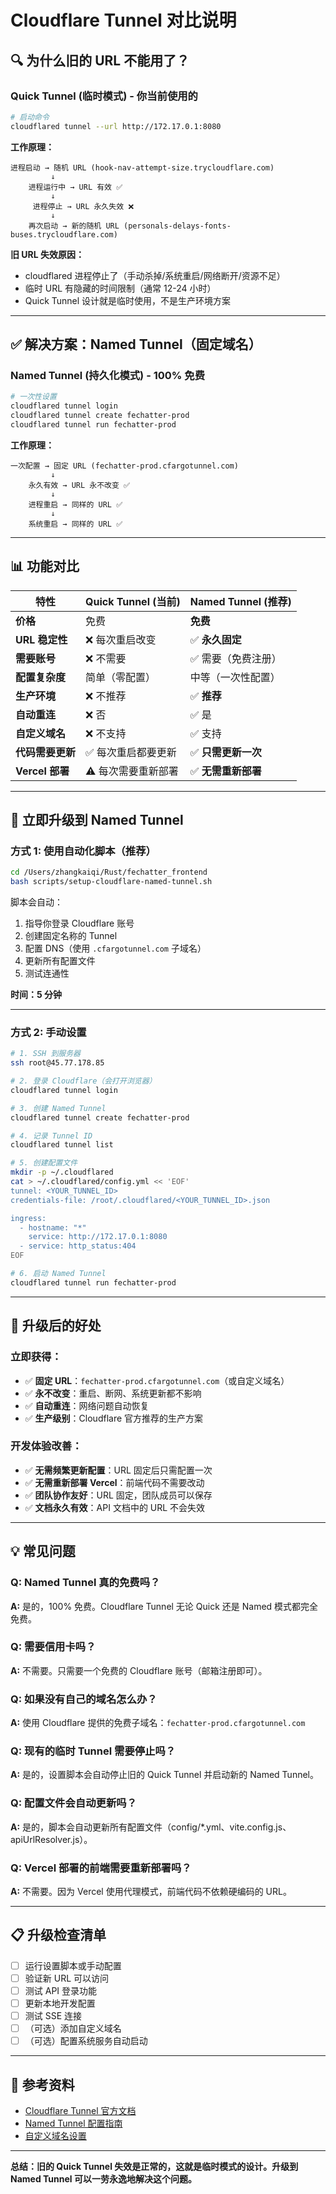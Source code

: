 # Cloudflare Tunnel 对比说明

## 🔍 为什么旧的 URL 不能用了？

### Quick Tunnel (临时模式) - 你当前使用的

```bash
# 启动命令
cloudflared tunnel --url http://172.17.0.1:8080
```

**工作原理：**
```
进程启动 → 随机 URL (hook-nav-attempt-size.trycloudflare.com)
         ↓
    进程运行中 → URL 有效 ✅
         ↓
     进程停止 → URL 永久失效 ❌
         ↓
    再次启动 → 新的随机 URL (personals-delays-fonts-buses.trycloudflare.com)
```

**旧 URL 失效原因：**
- cloudflared 进程停止了（手动杀掉/系统重启/网络断开/资源不足）
- 临时 URL 有隐藏的时间限制（通常 12-24 小时）
- Quick Tunnel 设计就是临时使用，不是生产环境方案

---

## ✅ 解决方案：Named Tunnel（固定域名）

### Named Tunnel (持久化模式) - **100% 免费**

```bash
# 一次性设置
cloudflared tunnel login
cloudflared tunnel create fechatter-prod
cloudflared tunnel run fechatter-prod
```

**工作原理：**
```
一次配置 → 固定 URL (fechatter-prod.cfargotunnel.com)
         ↓
    永久有效 → URL 永不改变 ✅
         ↓
    进程重启 → 同样的 URL ✅
         ↓
    系统重启 → 同样的 URL ✅
```

---

## 📊 功能对比

| 特性 | Quick Tunnel (当前) | Named Tunnel (推荐) |
|------|-------------------|-------------------|
| **价格** | 免费 | **免费** |
| **URL 稳定性** | ❌ 每次重启改变 | ✅ **永久固定** |
| **需要账号** | ❌ 不需要 | ✅ 需要（免费注册） |
| **配置复杂度** | 简单（零配置） | 中等（一次性配置） |
| **生产环境** | ❌ 不推荐 | ✅ **推荐** |
| **自动重连** | ❌ 否 | ✅ 是 |
| **自定义域名** | ❌ 不支持 | ✅ 支持 |
| **代码需要更新** | ✅ 每次重启都要更新 | ✅ **只需更新一次** |
| **Vercel 部署** | ⚠️ 每次需要重新部署 | ✅ **无需重新部署** |

---

## 🚀 立即升级到 Named Tunnel

### 方式 1: 使用自动化脚本（推荐）

```bash
cd /Users/zhangkaiqi/Rust/fechatter_frontend
bash scripts/setup-cloudflare-named-tunnel.sh
```

脚本会自动：
1. 指导你登录 Cloudflare 账号
2. 创建固定名称的 Tunnel
3. 配置 DNS（使用 `.cfargotunnel.com` 子域名）
4. 更新所有配置文件
5. 测试连通性

**时间：5 分钟**

---

### 方式 2: 手动设置

```bash
# 1. SSH 到服务器
ssh root@45.77.178.85

# 2. 登录 Cloudflare（会打开浏览器）
cloudflared tunnel login

# 3. 创建 Named Tunnel
cloudflared tunnel create fechatter-prod

# 4. 记录 Tunnel ID
cloudflared tunnel list

# 5. 创建配置文件
mkdir -p ~/.cloudflared
cat > ~/.cloudflared/config.yml << 'EOF'
tunnel: <YOUR_TUNNEL_ID>
credentials-file: /root/.cloudflared/<YOUR_TUNNEL_ID>.json

ingress:
  - hostname: "*"
    service: http://172.17.0.1:8080
  - service: http_status:404
EOF

# 6. 启动 Named Tunnel
cloudflared tunnel run fechatter-prod
```

---

## 🎯 升级后的好处

### 立即获得：
- ✅ **固定 URL**：`fechatter-prod.cfargotunnel.com`（或自定义域名）
- ✅ **永不改变**：重启、断网、系统更新都不影响
- ✅ **自动重连**：网络问题自动恢复
- ✅ **生产级别**：Cloudflare 官方推荐的生产方案

### 开发体验改善：
- ✅ **无需频繁更新配置**：URL 固定后只需配置一次
- ✅ **无需重新部署 Vercel**：前端代码不需要改动
- ✅ **团队协作友好**：URL 固定，团队成员可以保存
- ✅ **文档永久有效**：API 文档中的 URL 不会失效

---

## 💡 常见问题

### Q: Named Tunnel 真的免费吗？
**A:** 是的，100% 免费。Cloudflare Tunnel 无论 Quick 还是 Named 模式都完全免费。

### Q: 需要信用卡吗？
**A:** 不需要。只需要一个免费的 Cloudflare 账号（邮箱注册即可）。

### Q: 如果没有自己的域名怎么办？
**A:** 使用 Cloudflare 提供的免费子域名：`fechatter-prod.cfargotunnel.com`

### Q: 现有的临时 Tunnel 需要停止吗？
**A:** 是的，设置脚本会自动停止旧的 Quick Tunnel 并启动新的 Named Tunnel。

### Q: 配置文件会自动更新吗？
**A:** 是的，脚本会自动更新所有配置文件（config/*.yml、vite.config.js、apiUrlResolver.js）。

### Q: Vercel 部署的前端需要重新部署吗？
**A:** 不需要。因为 Vercel 使用代理模式，前端代码不依赖硬编码的 URL。

---

## 📋 升级检查清单

- [ ] 运行设置脚本或手动配置
- [ ] 验证新 URL 可以访问
- [ ] 测试 API 登录功能
- [ ] 更新本地开发配置
- [ ] 测试 SSE 连接
- [ ] （可选）添加自定义域名
- [ ] （可选）配置系统服务自动启动

---

## 🔗 参考资料

- [Cloudflare Tunnel 官方文档](https://developers.cloudflare.com/cloudflare-one/connections/connect-apps/)
- [Named Tunnel 配置指南](https://developers.cloudflare.com/cloudflare-one/connections/connect-apps/install-and-setup/tunnel-guide/)
- [自定义域名设置](https://developers.cloudflare.com/cloudflare-one/connections/connect-apps/routing-to-tunnel/)

---

**总结：旧的 Quick Tunnel 失效是正常的，这就是临时模式的设计。升级到 Named Tunnel 可以一劳永逸地解决这个问题。**

